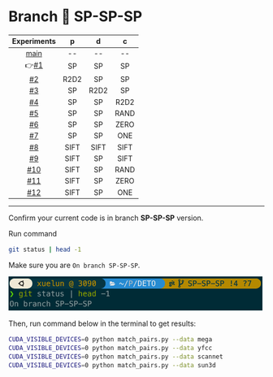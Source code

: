 # Branch 🌿 SP-SP-SP

|                                    Experiments                                    	|  p   |  d   |  c   |
| :--------------------------------------------------------------------------------------:	| :--: | :--: | :--: |
| [main](https://github.com/Xylon-Sean/Detector-oblivious-keypoint-matcher/tree/main)		|  --  |  --  |  --  |
| 👉[#1](https://github.com/Xylon-Sean/Detector-oblivious-keypoint-matcher/tree/SP-SP-SP)		|  SP  |  SP  |  SP  |
| [#2](https://github.com/Xylon-Sean/Detector-oblivious-keypoint-matcher/tree/R2D2-SP-SP)	| R2D2 |  SP  |  SP  |
| [#3](https://github.com/Xylon-Sean/Detector-oblivious-keypoint-matcher/tree/SP-R2D2-SP)	|  SP  | R2D2 |  SP  |
| [#4](https://github.com/Xylon-Sean/Detector-oblivious-keypoint-matcher/tree/SP-SP-R2D2)	|  SP  |  SP  | R2D2 |
| [#5](https://github.com/Xylon-Sean/Detector-oblivious-keypoint-matcher/tree/SP-SP-RAND)	|  SP  |  SP  | RAND |
| [#6](https://github.com/Xylon-Sean/Detector-oblivious-keypoint-matcher/tree/SP-SP-ZERO)	|  SP  |  SP  | ZERO |
| [#7](https://github.com/Xylon-Sean/Detector-oblivious-keypoint-matcher/tree/SP-SP-ONE)	|  SP  |  SP  | ONE  |
|[#8](https://github.com/Xylon-Sean/Detector-oblivious-keypoint-matcher/tree/SIFT-SIFT-SIFT)| SIFT | SIFT | SIFT |
| [#9](https://github.com/Xylon-Sean/Detector-oblivious-keypoint-matcher/tree/SIFT-SP-SIFT)	| SIFT |  SP  | SIFT |
|[#10](https://github.com/Xylon-Sean/Detector-oblivious-keypoint-matcher/tree/SIFT-SP-RAND)	| SIFT |  SP  | RAND |
|[#11](https://github.com/Xylon-Sean/Detector-oblivious-keypoint-matcher/tree/SIFT-SP-ZERO)	| SIFT |  SP  | ZERO |
|[#12](https://github.com/Xylon-Sean/Detector-oblivious-keypoint-matcher/tree/SIFT-SP-ONE)	| SIFT |  SP  | ONE  |

---

Confirm your current code is in branch **SP-SP-SP** version.

Run command

```bash
git status | head -1
```

Make sure you are `On branch SP-SP-SP`.

<img src="assets/Branch-SP-SP-SP.png" >

Then, run command below in the terminal to get results:

```bash
CUDA_VISIBLE_DEVICES=0 python match_pairs.py --data mega
CUDA_VISIBLE_DEVICES=0 python match_pairs.py --data yfcc
CUDA_VISIBLE_DEVICES=0 python match_pairs.py --data scannet
CUDA_VISIBLE_DEVICES=0 python match_pairs.py --data sun3d
```
